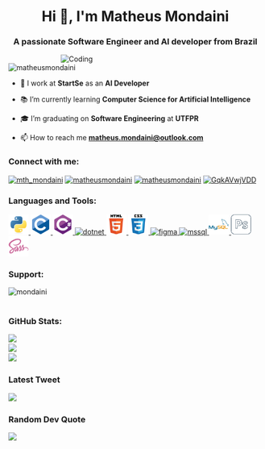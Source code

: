 <h1 align="center">Hi 👋, I'm Matheus Mondaini</h1>
<h3 align="center">A passionate Software Engineer and AI developer from Brazil</h3>
<img align="right" alt="Coding" width="400" src="https://cdn.dribbble.com/users/1162077/screenshots/3848914/programmer.gif">

<p align="left"> <img src="https://komarev.com/ghpvc/?username=matheus-mondaini&label=Profile%20views&color=0e75b6&style=flat" alt="matheusmondaini" /> </p>

- 💼 I work at **StartSe** as an **AI Developer**

- 📚 I’m currently learning **Computer Science for Artificial Intelligence**

- 🎓 I’m graduating on **Software Engineering** at **UTFPR**

- 📫 How to reach me **matheus.mondaini@outlook.com**

<h3 align="left">Connect with me:</h3>
<p align="left">
<a href="https://twitter.com/mth_mondaini" target="blank"><img align="center" src="https://raw.githubusercontent.com/rahuldkjain/github-profile-readme-generator/master/src/images/icons/Social/twitter.svg" alt="mth_mondaini" height="30" width="40" /></a>
<a href="https://linkedin.com/in/matheusmondaini" target="blank"><img align="center" src="https://raw.githubusercontent.com/rahuldkjain/github-profile-readme-generator/master/src/images/icons/Social/linked-in-alt.svg" alt="matheusmondaini" height="30" width="40" /></a>
<a href="https://instagram.com/matheusmondaini" target="blank"><img align="center" src="https://raw.githubusercontent.com/rahuldkjain/github-profile-readme-generator/master/src/images/icons/Social/instagram.svg" alt="matheusmondaini" height="30" width="40" /></a>
<a href="https://discord.gg/GqkAVwjVDD" target="blank"><img align="center" src="https://raw.githubusercontent.com/rahuldkjain/github-profile-readme-generator/master/src/images/icons/Social/discord.svg" alt="GqkAVwjVDD" height="30" width="40" /></a>
</p>

<h3 align="left">Languages and Tools:</h3>
<p align="left"> 
<a href="https://www.python.org" target="_blank" rel="noreferrer"> <img src="https://raw.githubusercontent.com/devicons/devicon/master/icons/python/python-original.svg" alt="python" width="40" height="40"/> </a> 
<a href="https://www.cprogramming.com/" target="_blank" rel="noreferrer"> <img src="https://raw.githubusercontent.com/devicons/devicon/master/icons/c/c-original.svg" alt="c" width="40" height="40"/> </a> 
<a href="https://www.w3schools.com/cs/" target="_blank" rel="noreferrer"> <img src="https://raw.githubusercontent.com/devicons/devicon/master/icons/csharp/csharp-original.svg" alt="csharp" width="40" height="40"/> </a> 
<a href="https://dotnet.microsoft.com/" target="_blank" rel="noreferrer"> <img src="https://asprise.com/res/img/menu/dotnet.png" alt="dotnet" width="40" height="40"/> </a> 
<a href="https://www.w3.org/html/" target="_blank" rel="noreferrer"> <img src="https://raw.githubusercontent.com/devicons/devicon/master/icons/html5/html5-original-wordmark.svg" alt="html5" width="40" height="40"/> </a> 
<a href="https://www.w3schools.com/css/" target="_blank" rel="noreferrer"> <img src="https://raw.githubusercontent.com/devicons/devicon/master/icons/css3/css3-original-wordmark.svg" alt="css3" width="40" height="40"/> </a> 
<a href="https://www.figma.com/" target="_blank" rel="noreferrer"> <img src="https://www.vectorlogo.zone/logos/figma/figma-icon.svg" alt="figma" width="40" height="40"/> </a> 
<a href="https://www.microsoft.com/en-us/sql-server" target="_blank" rel="noreferrer"> <img src="https://hub.meltano.com/assets/logos/extractors/mssql.png" alt="mssql" width="40" height="40"/> </a> 
<a href="https://www.mysql.com/" target="_blank" rel="noreferrer"> <img src="https://raw.githubusercontent.com/devicons/devicon/master/icons/mysql/mysql-original-wordmark.svg" alt="mysql" width="40" height="40"/> </a> 
<a href="https://www.photoshop.com/en" target="_blank" rel="noreferrer"> <img src="https://raw.githubusercontent.com/devicons/devicon/master/icons/photoshop/photoshop-line.svg" alt="photoshop" width="40" height="40"/> </a> 
<a href="https://sass-lang.com" target="_blank" rel="noreferrer"> <img src="https://raw.githubusercontent.com/devicons/devicon/master/icons/sass/sass-original.svg" alt="sass" width="40" height="40"/> </a> 
</p>

<h3 align="left">Support:</h3>
<p><a href="https://www.buymeacoffee.com/mondaini"> <img align="left" src="https://cdn.buymeacoffee.com/buttons/v2/default-yellow.png" height="50" width="210" alt="mondaini" /></a></p><br><br>

### GitHub Stats:
![](https://github-readme-stats.vercel.app/api?username=matheus-mondaini&theme=midnight-purple&hide_border=false&include_all_commits=false&count_private=false)<br/>
![](https://github-readme-streak-stats.herokuapp.com/?user=matheus-mondaini&theme=midnight-purple&hide_border=false)<br/>
![](https://github-readme-stats.vercel.app/api/top-langs/?username=matheus-mondaini&theme=midnight-purple&hide_border=false&include_all_commits=false&count_private=false&layout=compact)

### Latest Tweet
[![](https://gtce.itsvg.in/api?username=mth_mondaini)](https://github.com/VishwaGauravIn/github-twitter-card-embed)

### Random Dev Quote
![](https://quotes-github-readme.vercel.app/api?type=horizontal&theme=radical)
